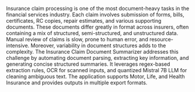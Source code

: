 Insurance claim processing is one of the most document-heavy tasks in the financial services industry. Each claim involves submission of forms, bills, certificates, RC copies, repair estimates, and various supporting documents. These documents differ greatly in format across insurers, often containing a mix of structured, semi-structured, and unstructured data.
Manual review of claims is slow, prone to human error, and resource-intensive. Moreover, variability in document structures adds to the complexity.
The Insurance Claim Document Summarizer addresses this challenge by automating document parsing, extracting key information, and generating concise structured summaries. It leverages regex-based extraction rules, OCR for scanned inputs, and quantized Mistral 7B LLM for cleaning ambiguous text. The application supports Motor, Life, and Health Insurance and provides outputs in multiple export formats.



